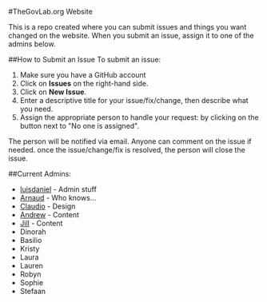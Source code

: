 #TheGovLab.org Website

This is a repo created where you can submit issues and things you want changed on the website. When you submit an issue, assign it to one of the admins below. 

##How to Submit an Issue
To submit an issue:  

1. Make sure you have a GitHub account
2. Click on **Issues** on the right-hand side. 
3. Click on **New Issue**.
4. Enter a descriptive title for your issue/fix/change, then describe what you need.
5. Assign the appropriate person to handle your request: by clicking on the button next to "No one is assigned".

The person will be notified via email. Anyone can comment on the issue if needed. once the issue/change/fix is resolved, the person will close the issue.


##Current Admins: 
* [luisdaniel](https://github.com/luisdaniel) - Admin stuff
* [Arnaud](https://github.com/sahuguet) - Who knows...
* [Claudio](https://github.com/claudioccm) - Design
* [Andrew](https://github.com/andrew52young) - Content
* [Jill](https://github.com/JillianRaines) - Content
* Dinorah
* Basilio
* Kristy
* Laura
* Lauren
* Robyn
* Sophie
* Stefaan

